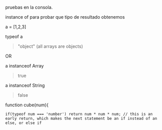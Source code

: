 pruebas en la consola.

instance of para probar que tipo de resultado obtenemos

a  = [1,2,3]

typeof a
> "object" (all arrays are objects)

OR

a instanceof Array
> true

a instanceof String
> false


function cube(num){

    if(typeof num === 'number') return num * num * num; // this is an early return, which makes the next statement be an if instead of an else, or else if